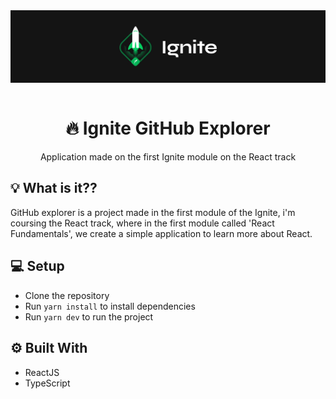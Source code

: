 <img src="./.github/ignite.png" align="center" />

</br>
</br>

<h1 align="center">🔥 Ignite GitHub Explorer </h1>
<p align="center">Application made on the first Ignite module on the React track</p>

## 💡 What is it??

GitHub explorer is a project made in the first module of the Ignite, i'm coursing the React track, where in the first module called 'React Fundamentals', we create a simple application to learn more about React.

## 💻 Setup

- Clone the repository
- Run `yarn install` to install dependencies
- Run `yarn dev` to run the project

## ⚙️ Built With

- ReactJS
- TypeScript
